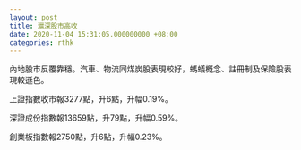 ```yaml
---
layout: post
title: 滬深股市高收
date: 2020-11-04 15:31:05.000000000 +08:00
categories: rthk
---
```


內地股市反覆靠穩。汽車、物流同煤炭股表現較好，螞蟻概念、註冊制及保險股表現較遜色。

上證指數收市報3277點，升6點，升幅0.19%。

深證成份指數報13659點，升79點，升幅0.59%。

創業板指數報2750點，升6點，升幅0.23%。
